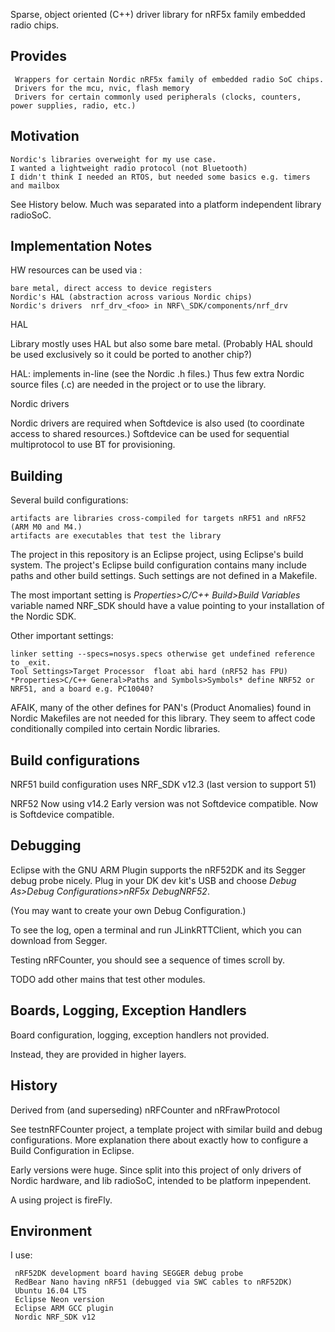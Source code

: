 
Sparse, object oriented (C++) driver library for nRF5x family embedded radio chips.

Provides
-
     Wrappers for certain Nordic nRF5x family of embedded radio SoC chips.
     Drivers for the mcu, nvic, flash memory
     Drivers for certain commonly used peripherals (clocks, counters, power supplies, radio, etc.)

Motivation
-
    Nordic's libraries overweight for my use case.
    I wanted a lightweight radio protocol (not Bluetooth)
    I didn't think I needed an RTOS, but needed some basics e.g. timers and mailbox

See History below.  Much was separated into a platform independent library radioSoC.
    
    
Implementation Notes
-

HW resources can be used via :

    bare metal, direct access to device registers
    Nordic's HAL (abstraction across various Nordic chips)
    Nordic's drivers  nrf_drv_<foo> in NRF\_SDK/components/nrf_drv
   
HAL
 
Library mostly uses HAL but also some bare metal.  (Probably HAL should be used exclusively so it could be ported to another chip?)

HAL:  implements in-line (see the Nordic .h files.)  Thus few extra Nordic source files (.c) are needed in the project or to use the library.


Nordic drivers

Nordic drivers are required when Softdevice is also used (to coordinate access to shared resources.)
Softdevice can be used for sequential multiprotocol to use BT for provisioning.



Building
-

Several build configurations:

    artifacts are libraries cross-compiled for targets nRF51 and nRF52 (ARM M0 and M4.)
    artifacts are executables that test the library

The project in this repository is an Eclipse project, using Eclipse's build system.
The project's Eclipse build configuration contains many include paths and other build settings.
Such settings are not defined in a Makefile.

The most important setting is *Properties>C/C++ Build>Build Variables* variable named NRF_SDK should have a value pointing to your installation of the Nordic SDK.

Other important settings:

    linker setting --specs=nosys.specs otherwise get undefined reference to _exit.
    Tool Settings>Target Processor  float abi hard (nRF52 has FPU)
    *Properties>C/C++ General>Paths and Symbols>Symbols* define NRF52 or NRF51, and a board e.g. PC10040?
    


AFAIK, many of the other defines for PAN's (Product Anomalies) found in Nordic Makefiles are not needed for this library.  They seem to affect code conditionally compiled into certain Nordic libraries.

Build configurations
-

NRF51 build configuration uses NRF_SDK v12.3 (last version to support 51)

NRF52 Now using v14.2 
Early version was not Softdevice compatible.  Now is Softdevice compatible.


Debugging
-

Eclipse with the GNU ARM Plugin supports the nRF52DK and its Segger debug probe nicely.  Plug in your DK dev kit's USB and choose *Debug As>Debug Configurations>nRF5x DebugNRF52*.

(You may want to create your own Debug Configuration.)

To see the log, open a terminal and run JLinkRTTClient, which you can download from Segger.

Testing nRFCounter, you should see a sequence of times scroll by.

TODO add other mains that test other modules.


Boards, Logging, Exception Handlers
-

Board configuration, logging, exception handlers not provided.

Instead, they are provided in higher layers.


History
-
Derived from (and superseding) nRFCounter and nRFrawProtocol
 
See testnRFCounter project, a template project with similar build and debug configurations.  More explanation there about exactly how to configure a Build Configuration in Eclipse.

Early versions were huge.  Since split into this project of only drivers of Nordic hardware, and lib radioSoC, intended to be platform inpependent.

A using project is fireFly.


Environment
-
I use:

     nRF52DK development board having SEGGER debug probe
     RedBear Nano having nRF51 (debugged via SWC cables to nRF52DK)
     Ubuntu 16.04 LTS
     Eclipse Neon version
     Eclipse ARM GCC plugin
     Nordic NRF_SDK v12

